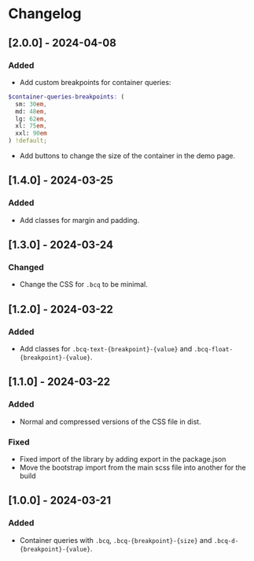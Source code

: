 <!-- https://keepachangelog.com/en/1.1.0/ -->

# Changelog

## [2.0.0] - 2024-04-08

### Added

- Add custom breakpoints for container queries:
```scss
$container-queries-breakpoints: (
  sm: 30em,
  md: 48em,
  lg: 62em,
  xl: 75em,
  xxl: 90em
) !default;
```
- Add buttons to change the size of the container in the demo page.

## [1.4.0] - 2024-03-25

### Added

- Add classes for margin and padding.

## [1.3.0] - 2024-03-24

### Changed

- Change the CSS for `.bcq` to be minimal.

## [1.2.0] - 2024-03-22

### Added

- Add classes for `.bcq-text-{breakpoint}-{value}` and `.bcq-float-{breakpoint}-{value}`.

## [1.1.0] - 2024-03-22

### Added

- Normal and compressed versions of the CSS file in dist.

### Fixed

- Fixed import of the library by adding export in the package.json
- Move the bootstrap import from the main scss file into another for the build

## [1.0.0] - 2024-03-21

### Added

- Container queries with `.bcq`, `.bcq-{breakpoint}-{size}` and `.bcq-d-{breakpoint}-{value}`.
